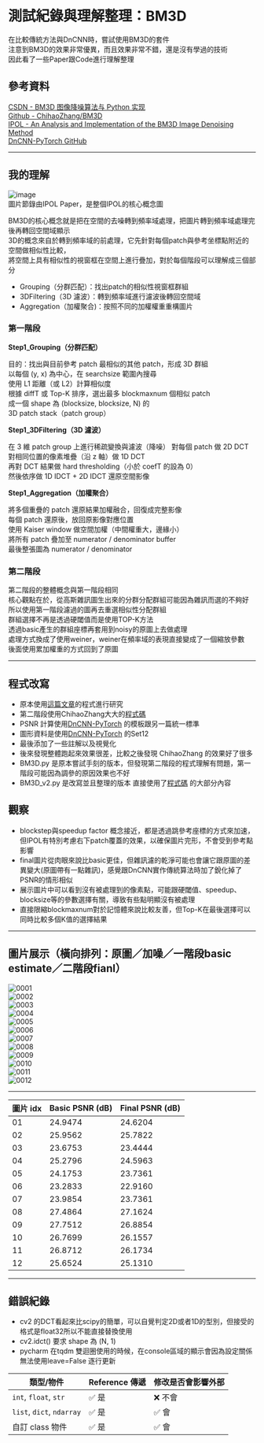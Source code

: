 # 測試紀錄與理解整理：BM3D

在比較傳統方法與DnCNN時，嘗試使用BM3D的套件  
注意到BM3D的效果非常優異，而且效果非常不錯，還是沒有學過的技術  
因此看了一些Paper跟Code進行理解整理  

## 參考資料

[CSDN - BM3D 图像降噪算法与 Python 实现](https://blog.csdn.net/edvard_hua/article/details/130701681)  
[Github - ChihaoZhang/BM3D](https://github.com/ChihaoZhang/BM3D/tree/master)  
[IPOL - An Analysis and Implementation of the BM3D Image Denoising Method](https://www.ipol.im/pub/art/2012/l-bm3d/article.pdf)  
[DnCNN-PyTorch GitHub](https://github.com/SaoYan/DnCNN-PyTorch/tree/master)  

---

## 我的理解

![image](https://github.com/user-attachments/assets/f87b2b11-4f28-4ffe-81e5-e18d1aab83bf)  
圖片節錄由IPOL Paper，是整個IPOL的核心概念圖   

BM3D的核心概念就是把在空間的去噪轉到頻率域處理，把圖片轉到頻率域處理完後再轉回空間域顯示  
3D的概念來自於轉到頻率域的前處理，它先針對每個patch與參考坐標點附近的空間做相似性比較，  
將空間上具有相似性的視窗框在空間上進行疊加，對於每個階段可以理解成三個部分

- Grouping（分群匹配）：找出patch的相似性視窗框群組  
- 3DFiltering（3D 濾波）：轉到頻率域進行濾波後轉回空間域
- Aggregation（加權聚合)：按照不同的加權權重重構圖片

### 第一階段

**Step1_Grouping（分群匹配）**

目的：找出與目前參考 patch 最相似的其他 patch，形成 3D 群組  
以每個 (y, x) 為中心，在 searchsize 範圍內搜尋  
使用 L1 距離（或 L2）計算相似度  
根據 diffT 或 Top-K 排序，選出最多 blockmaxnum 個相似 patch  
成一個 shape 為 (blocksize, blocksize, N) 的  
3D patch stack（patch group）  

**Step1_3DFiltering（3D 濾波）**
 
在 3 維 patch group 上進行稀疏變換與濾波（降噪） 
對每個 patch 做 2D DCT  
對相同位置的像素堆疊（沿 z 軸）做 1D DCT  
再對 DCT 結果做 hard thresholding（小於 coefT 的設為 0）  
然後依序做 1D IDCT + 2D IDCT 還原空間影像  

**Step1_Aggregation（加權聚合）**

將多個重疊的 patch 還原結果加權融合，回復成完整影像  
每個 patch 還原後，放回原影像對應位置  
使用 Kaiser window 做空間加權（中間權重大，邊緣小）  
將所有 patch 疊加至 numerator / denominator buffer  
最後整張圖為 numerator / denominator  

### 第二階段

第二階段的整體概念與第一階段相同  
核心觀點在於，從高斯雜訊圖生出來的分群分配群組可能因為雜訊而選的不夠好    
所以使用第一階段濾過的圖再去重選相似性分配群組  
群組選擇不再是透過硬閾值而是使用TOP-K方法  
透過basic產生的群組座標再套用到noisy的原圖上去做處理  
處理方式換成了使用weiner，weiner在頻率域的表現直接變成了一個縮放參數  
後面使用累加權重的方式回到了原圖

---

## 程式改寫
- 原本使用[這篇文章](https://blog.csdn.net/edvard_hua/article/details/130701681)的程式進行研究  
- 第二階段使用ChihaoZhang大大的[程式碼](ChihaoZhang)  
- PSNR 計算使用[DnCNN-PyTorch](https://github.com/SaoYan/DnCNN-PyTorch/tree/master) 的模板跟另一篇統一標準
- 圖形資料是使用[DnCNN-PyTorch](https://github.com/SaoYan/DnCNN-PyTorch/tree/master) 的Set12
- 最後添加了一些註解以及視覺化
- 後來發現整體跑起來效果很差，比較之後發現 ChihaoZhang 的效果好了很多  
- BM3D.py 是原本嘗試手刻的版本，但發現第二階段的程式理解有問題，第一階段可能因為調參的原因效果也不好  
- BM3D_v2.py 是改寫並且整理的版本 直接使用了[程式碼](ChihaoZhang)  的大部分內容  

## 觀察
- blockstep與speedup factor 概念接近，都是透過跳參考座標的方式來加速，但IPOL有特別考慮右下patch覆蓋的效果，以確保圖片完形，不會受到參考點影響
- final圖片從肉眼來說比basic更佳，但雜訊濾的乾淨可能也會讓它跟原圖的差異變大(原圖帶有一點雜訊)，感覺跟DnCNN實作傳統算法時加了銳化掉了PSNR的情形相似
- 展示圖片中可以看到沒有被處理到的像素點，可能跟硬閾值、speedup、blocksize等的參數選擇有關，導致有些點明顯沒有被處理
- 直接限縮blockmaxnum對於記憶體來說比較友善，但Top-K在最後選擇可以同時比較多個K值的選擇結果

---

## 圖片展示（橫向排列：原圖／加噪／一階段basic estimate／二階段fianl）

![0001](demo_BM3D_hand/0001_compare.png)  
![0002](demo_BM3D_hand/0002_compare.png)  
![0003](demo_BM3D_hand/0003_compare.png)  
![0004](demo_BM3D_hand/0004_compare.png)  
![0005](demo_BM3D_hand/0005_compare.png)  
![0006](demo_BM3D_hand/0006_compare.png)  
![0007](demo_BM3D_hand/0007_compare.png)  
![0008](demo_BM3D_hand/0008_compare.png)  
![0009](demo_BM3D_hand/0009_compare.png)  
![0010](demo_BM3D_hand/0010_compare.png)  
![0011](demo_BM3D_hand/0011_compare.png)  
![0012](demo_BM3D_hand/0012_compare.png)  

---

| 圖片 idx | Basic PSNR (dB) | Final PSNR (dB) |
|----------|------------------|------------------|
| 01       | 24.9474                 | 24.6204                 |
| 02       | 25.9562                 | 25.7822                 |
| 03       | 23.6753                 | 23.4444                 |
| 04       | 25.2796                 | 24.5963                 |
| 05       | 24.1753                 | 23.7361                 |
| 06       | 23.2833                 | 22.9160                 |
| 07       | 23.9854                 | 23.7361                 |
| 08       | 27.4864                 | 27.1624                 |
| 09       | 27.7512                 | 26.8854                 |
| 10       | 26.7699                 | 26.1557                 |
| 11       | 26.8712                 | 26.1734                 |
| 12       | 25.6524                 | 25.1310                 |


---

## 錯誤紀錄

- cv2 的DCT看起來比scipy的簡單，可以自覺判定2D或者1D的型別，但接受的格式是float32所以不能直接替換使用  
- cv2.idct() 要求 shape 為 (N, 1)
- pycharm 在tqdm 雙迴圈使用的時候，在console區域的顯示會因為設定關係無法使用leave=False 逐行更新

| 類型/物件                     | Reference 傳遞 | 修改是否會影響外部 |
| ------------------------- | ------------ | --------- |
| `int`, `float`, `str`     | ✅ 是          | ❌ 不會      |
| `list`, `dict`, `ndarray` | ✅ 是          | ✅ 會       |
| 自訂 class 物件               | ✅ 是          | ✅ 會       |
